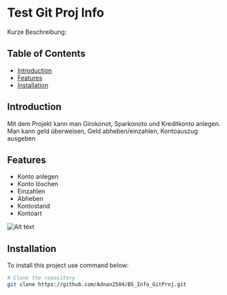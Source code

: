 # Test Git Proj Info

Kurze Beschreibung:

## Table of Contents

- [Introduction](#introduction)
- [Features](#features)
- [Installation](#installation)

## Introduction

Mit dem Projekt kann man Girokonot, Sparkonoto und Kreditkonto anlegen.
Man kann geld überweisen, Geld abheben/einzahlen, Kontoauszug ausgeben

## Features

- Konto anlegen
- Konto löschen
- Einzahlen
- Abheben
- Kontostand
- Kontoart

![Alt text](https://upload.wikimedia.org/wikipedia/commons/thumb/f/f8/License_icon-mit-88x31-2.svg/1280px-License_icon-mit-88x31-2.svg.png)

## Installation

To install this project use command below:

```bash
# Clone the repository
git clone https://github.com/Adnan2504/BS_Info_GitProj.git
